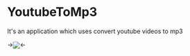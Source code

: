 # YoutubeToMp3
It's an application which uses convert youtube videos to mp3

-><img src="http://i.hizliresim.com/zrM9Mj.png" align="center" /><-
